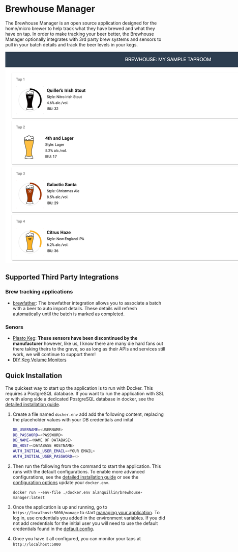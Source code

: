 # Brewhouse Manager

The Brewhouse Manager is an open source application designed for the home/micro brewer to help track what they have
brewed and what they have on tap.  In order to make tracking your beer better, the Brewhouse Manager optionally
integrates with 3rd party brew systems and sensors to pull in your batch details and track the beer levels in your kegs.

<img src="./docs/img/preview.png" style="max-width: 1200px; height: auto" />

## Supported Third Party Integrations

### Brew tracking applications

- [brewfather](https://brewfather.app/): The brewfather integration allows you to associate a batch with a beer to auto 
import details.  These details will refresh automatically until the batch is marked as completed.

### Senors

- [Plaato Keg](https://plaato.io/products/plaato-keg):  **These sensors have been discontinued by the manufacturer** however,
like us, I know there are many die hard fans out there taking theirs to the grave, so as long as their APIs and services still
work, we will continue to support them!
- [DIY Keg Volume Monitors](https://github.com/alanquillin/keg-volume-monitors)

## Quick Installation

The quickest way to start up the application is to run with Docker.  This requires a PostgreSQL database. If you want
to run the application with SSL or with along side a dedicated PostgreSQL database in docker, see the
[detailed installation guide](./docs/install.md).

1. Create a file named `docker.env` add add the following content, replacing the placeholder values with your DB
credentials and inital  

    ``` bash
    DB_USERNAME=<USERNAME>
    DB_PASSWORD=<PASSWORD>
    DB_NAME=<NAME OF DATABASE>
    DB_HOST=<DATABASE HOSTNAME>
    AUTH_INITIAL_USER_EMAIL=<YOUR EMAIL>
    AUTH_INITIAL_USER_PASSWORD=<>
    ```

2. Then run the following from the command to start the application.  This runs with the default configurations.  To enable more
advanced configurations, see the [detailed installation guide](./docs/install.md) or see the
[configuration options](./docs/configs.md) update your `docker.env`.

    ```shell
    docker run --env-file ./docker.env alanquillin/brewhouse-manager:latest
    ```

3. Once the application is up and running, go to `https://localhost:5000/manage` to start 
[managing your application](./docs/manage.md).  To log in, use credentials you added in the environment variables.  If
you did not add credentials for the initial user you will need to use the default credentials found in the
[default config](./config/default.json).

4. Once you have it all configured, you can monitor your taps at `http://localhost:5000`